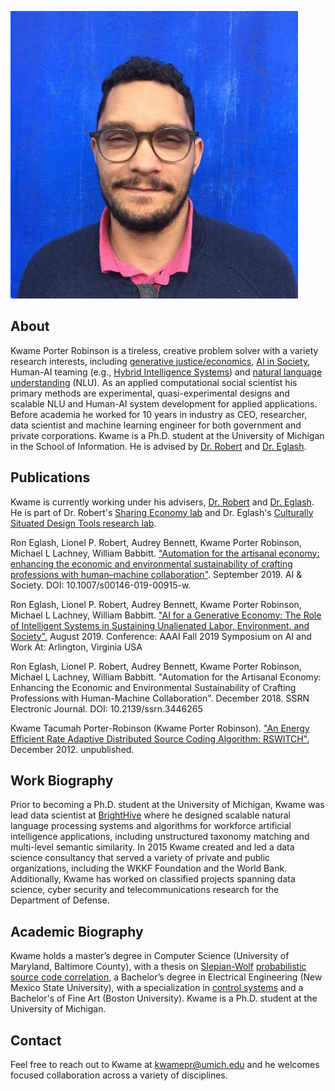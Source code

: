 ![Photo of Kwame Porter Robinson with a blue wall behind him.](https://github.com/robinsonkwame/robinsonkwame.github.io/blob/master/images/mexico_city_blue.jpg) 

## About

Kwame Porter Robinson is a tireless, creative problem solver with a variety research interests, including [generative justice/economics](https://www.researchgate.net/publication/311811471_An_Introduction_to_Generative_Justice), [AI in Society](https://link.springer.com/journal/146), Human-AI teaming (e.g., [Hybrid Intelligence Systems](https://hyints.engin.umich.edu/)) and [natural language understanding](https://en.wikipedia.org/wiki/Natural-language_understanding) (NLU). As an applied computational social scientist his primary methods are experimental, quasi-experimental designs and scalable NLU and Human-AI system development for applied applications. Before academia he worked for 10 years in industry as CEO, researcher, data scientist and machine learning engineer for both government and private corporations. Kwame is a Ph.D. student at the University of Michigan in the School of Information. He is advised by [Dr. Robert](https://sites.google.com/a/umich.edu/lionelrobert/home) and [Dr. Eglash](https://generativejustice.org/).

## Publications

Kwame is currently working under his advisers, [Dr. Robert](https://sites.google.com/a/umich.edu/lionelrobert/home) and [Dr. Eglash](https://generativejustice.org/). He is part of Dr. Robert's [Sharing Economy lab](https://beta.si.umich.edu/people/lionel-robert) and Dr. Eglash's [Culturally Situated Design Tools research lab](https://www.researchgate.net/lab/Ron-Eglashs-Culturally-Situated-Design-Tools-Research-Lab-Ron-Eglash).

Ron Eglash, Lionel P. Robert, Audrey Bennett, Kwame Porter Robinson, Michael L Lachney, William Babbitt. ["Automation for the artisanal economy: enhancing the economic and environmental sustainability of crafting professions with human–machine collaboration"](https://www.researchgate.net/publication/336227027_Automation_for_the_artisanal_economy_enhancing_the_economic_and_environmental_sustainability_of_crafting_professions_with_human-machine_collaboration). September 2019. AI & Society. DOI: 10.1007/s00146-019-00915-w.

Ron Eglash, Lionel P. Robert, Audrey Bennett, Kwame Porter Robinson, Michael L Lachney, William Babbitt. ["AI for a Generative Economy: The Role of Intelligent Systems in Sustaining Unalienated Labor, Environment, and Society".](https://www.researchgate.net/publication/335391995_AI_for_a_Generative_Economy_The_Role_of_Intelligent_Systems_in_Sustaining_Unalienated_Labor_Environment_and_Society) August 2019. Conference: AAAI Fall 2019 Symposium on AI and Work At: Arlington, Virginia USA

Ron Eglash, Lionel P. Robert, Audrey Bennett, Kwame Porter Robinson, Michael L Lachney, William Babbitt. "Automation for the Artisanal Economy: Enhancing the Economic and Environmental Sustainability of Crafting Professions with Human-Machine Collaboration". December 2018. SSRN Electronic Journal. DOI: 10.2139/ssrn.3446265

Kwame Tacumah Porter-Robinson (Kwame Porter Robinson). ["An Energy Efficient Rate Adaptive Distributed Source Coding
Algorithm: RSWITCH".](https://drive.google.com/file/d/0B0z76rIRuw_mLTlpeWZiV2tNaGs/view) December 2012. unpublished.

## Work Biography

Prior to becoming a Ph.D. student at the University of Michigan, Kwame was lead data scientist at [BrightHive](https://www.brigthive.io) where he designed scalable natural language processing systems and algorithms for workforce artificial intelligence applications, including unstructured taxonomy matching and multi-level semantic similarity. In 2015 Kwame created and led a data science consultancy that served a variety of private and public organizations, including the WKKF Foundation and the World Bank.  Additionally, Kwame has worked on classified projects spanning data science, cyber security and telecommunications research for the Department of Defense. 

## Academic Biography
Kwame holds a master’s degree in Computer Science (University of Maryland, Baltimore County), with a thesis on [Slepian-Wolf](https://en.wikipedia.org/wiki/Slepian%E2%80%93Wolf_coding_) [probabilistic source code correlation](https://drive.google.com/file/d/0B0z76rIRuw_mLTlpeWZiV2tNaGs/view), a Bachelor’s degree in Electrical Engineering (New Mexico State University), with a specialization in [control systems](https://en.wikipedia.org/wiki/Control_theory) and a Bachelor's of Fine Art (Boston University). Kwame is a Ph.D. student at the University of Michigan.

## Contact

Feel free to reach out to Kwame at [kwamepr@umich.edu](mailto:kwamepr@umich.edu) and he welcomes focused collaboration across a variety of disciplines.
